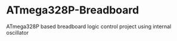 # ATmega328P-Breadboard
ATmega328P based breadboard logic control project using internal oscillator
